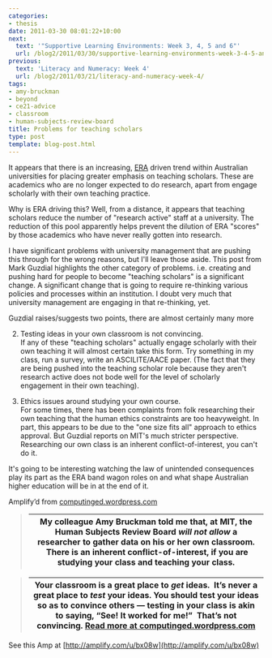 ```yaml
---
categories:
- thesis
date: 2011-03-30 08:01:22+10:00
next:
  text: '"Supportive Learning Environments: Week 3, 4, 5 and 6"'
  url: /blog2/2011/03/30/supportive-learning-environments-week-3-4-5-and-6/
previous:
  text: 'Literacy and Numeracy: Week 4'
  url: /blog2/2011/03/21/literacy-and-numeracy-week-4/
tags:
- amy-bruckman
- beyond
- ce21-advice
- classroom
- human-subjects-review-board
title: Problems for teaching scholars
type: post
template: blog-post.html
---
```

It appears that there is an increasing, [ERA](http://www.arc.gov.au/era/) driven trend within Australian universities for placing greater emphasis on teaching scholars. These are academics who are no longer expected to do research, apart from engage scholarly with their own teaching practice.  
  
Why is ERA driving this? Well, from a distance, it appears that teaching scholars reduce the number of "research active" staff at a university. The reduction of this pool apparently helps prevent the dilution of ERA "scores" by those academics who have never really gotten into research.  
  
I have significant problems with university management that are pushing this through for the wrong reasons, but I'll leave those aside. This post from Mark Guzdial highlights the other category of problems. i.e. creating and pushing hard for people to become "teaching scholars" is a significant change. A significant change that is going to require re-thinking various policies and processes within an institution. I doubt very much that university management are engaging in that re-thinking, yet.  
  
Guzdial raises/suggests two points, there are almost certainly many more  

  
2. Testing ideas in your own classroom is not convincing.  
    If any of these "teaching scholars" actually engage scholarly with their own teaching it will almost certain take this form. Try something in my class, run a survey, write an ASCILITE/AACE paper. (The fact that they are being pushed into the teaching scholar role because they aren't research active does not bode well for the level of scholarly engagement in their own teaching).
  
4. Ethics issues around studying your own course.  
    For some times, there has been complaints from folk researching their own teaching that the human ethics constraints are too heavyweight. In part, this appears to be due to the "one size fits all" approach to ethics approval. But Guzdial reports on MIT's much stricter perspective. Researching our own class is an inherent conflict-of-interest, you can't do it.
  

  
  
It's going to be interesting watching the law of unintended consequences play its part as the ERA band wagon roles on and what shape Australian higher education will be in at the end of it.

Amplify’d from [computinged.wordpress.com](http://computinged.wordpress.com/2011/03/29/ce21-advice-go-beyond-your-classroom/ "http://computinged.wordpress.com/2011/03/29/ce21-advice-go-beyond-your-classroom/")

> |   My colleague Amy Bruckman told me that, at MIT, the Human Subjects Review Board **_will not allow_** a researcher to gather data on his or her own classroom.  There is an inherent conflict-of-interest, if you are studying your class and teaching your class.   |
> | --- |

> |   Your classroom is a great place to _get_ ideas.  It’s never a great place to _test_ your ideas. You should test your ideas so as to convince others — testing in your class is akin to saying, “See! It worked for me!”  That’s not convincing.  [Read more at computinged.wordpress.com](http://computinged.wordpress.com/2011/03/29/ce21-advice-go-beyond-your-classroom/ "http://computinged.wordpress.com/2011/03/29/ce21-advice-go-beyond-your-classroom/") |
> | --- |

See this Amp at [http://amplify.com/u/bx08w](http://amplify.com/u/bx08w)